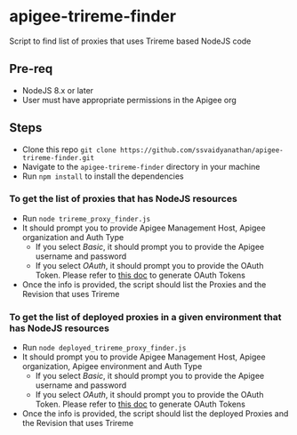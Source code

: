 # apigee-trireme-finder
Script to find list of proxies that uses Trireme based NodeJS code

## Pre-req
- NodeJS 8.x or later
- User must have appropriate permissions in the Apigee org

## Steps
- Clone this repo `git clone https://github.com/ssvaidyanathan/apigee-trireme-finder.git`
- Navigate to the `apigee-trireme-finder` directory in your machine
- Run `npm install` to install the dependencies

### To get the list of proxies that has NodeJS resources
- Run `node trireme_proxy_finder.js`
- It should prompt you to provide Apigee Management Host, Apigee organization and Auth Type
	- If you select *Basic*, it should prompt you to provide the Apigee username and password
	- If you select *OAuth*, it should prompt you to provide the OAuth Token. Please refer to [this doc](https://docs.apigee.com/api-platform/system-administration/auth-tools) to generate OAuth Tokens
- Once the info is provided, the script should list the Proxies and the Revision that uses Trireme

### To get the list of deployed proxies in a given environment that has NodeJS resources
- Run `node deployed_trireme_proxy_finder.js`
- It should prompt you to provide Apigee Management Host, Apigee organization, Apigee environment and Auth Type
	- If you select *Basic*, it should prompt you to provide the Apigee username and password
	- If you select *OAuth*, it should prompt you to provide the OAuth Token. Please refer to [this doc](https://docs.apigee.com/api-platform/system-administration/auth-tools) to generate OAuth Tokens
- Once the info is provided, the script should list the deployed Proxies and the Revision that uses Trireme